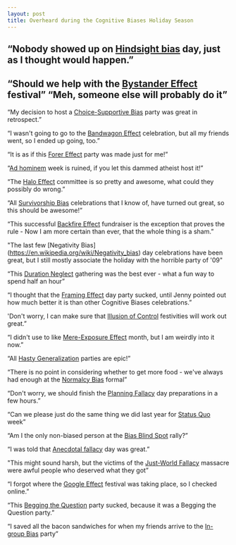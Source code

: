 ```yaml
---
layout: post
title: Overheard during the Cognitive Biases Holiday Season
---
```

“Nobody showed up on [Hindsight bias](https://en.wikipedia.org/wiki/Hindsight_bias) day, just as I thought would happen.”
--
“Should we help with the [Bystander Effect](https://en.wikipedia.org/wiki/Bystander_effect) festival”  “Meh, someone else will probably do it”
--
“My decision to host a [Choice-Supportive Bias](https://en.wikipedia.org/wiki/Choice-supportive_bias)  party was great in retrospect.”

“I wasn't going to go to the [Bandwagon Effect](https://en.wikipedia.org/wiki/Bandwagon_effect)  celebration, but all my friends went, so I ended up going, too.”

“It is as if this [Forer Effect](https://en.wikipedia.org/wiki/Forer_effect) party was made just for me!”

“[Ad hominem](https://en.wikipedia.org/wiki/Ad_hominem) week is ruined, if you let this dammed atheist host it!”

 “The [Halo Effect](https://en.wikipedia.org/wiki/Halo_effect) committee is so pretty and awesome, what could they possibly do wrong.”

“All [Survivorship Bias](https://en.wikipedia.org/wiki/Survivorship_bias) celebrations that I know of, have turned out great, so this should be awesome!”

“This successful [Backfire Effect](http://www.skepdic.com/backfireeffect.html) fundraiser is the exception that proves the rule - Now I am more certain than ever, that the whole thing is a sham.”

"The last few [Negativity Bias] (https://en.wikipedia.org/wiki/Negativity_bias) day celebrations have been great, but I still mostly associate the holiday with the horrible party of '09"

“This [Duration Neglect](https://en.wikipedia.org/wiki/Duration_neglect) gathering was the best ever - what a fun way to spend half an hour”

“I thought that the [Framing Effect](https://en.wikipedia.org/wiki/Framing_effect_%28psychology%29) day party sucked, until Jenny pointed out how much better it is than other Cognitive Biases celebrations.”

'Don't worry, I can make sure that [Illusion of Control](https://en.wikipedia.org/wiki/Illusion_of_control) festivities will work out great.”

“I didn't use to like [Mere-Exposure Effect](https://en.wikipedia.org/wiki/Mere-exposure_effect) month, but I am weirdly into it now.”

“All [Hasty Generalization](https://en.wikipedia.org/wiki/Hasty_generalization) parties are epic!”

“There is no point in considering whether to get more food - we've always had enough at the [Normalcy Bias](https://en.wikipedia.org/wiki/Normalcy_bias) formal”

“Don't worry, we should finish the [Planning Fallacy](https://en.wikipedia.org/wiki/Planning_fallacy) day preparations in a few hours.”

“Can we please just do the same thing we did last year for [Status Quo](https://en.wikipedia.org/wiki/Status_quo_bias) week”

“Am I the only non-biased person at the [Bias Blind Spot](https://en.wikipedia.org/wiki/Bias_blind_spot) rally?”

“I was told that [Anecdotal fallacy](https://en.wikipedia.org/wiki/Anecdotal_evidence) day was great.”

"This might sound harsh, but the victims of the [Just-World Fallacy](https://en.wikipedia.org/wiki/Just-world_hypothesis) massacre were awful people who deserved what they got”

“I forgot where the [Google Effect](https://en.wikipedia.org/wiki/Google_effect) festival was taking place, so I checked online.”

“This [Begging the Question](https://en.wikipedia.org/wiki/Begging_the_question) party sucked, because it was a Begging the Question party.”

“I saved all the bacon sandwiches for when my friends arrive to the [In-group Bias](https://en.wikipedia.org/wiki/In-group_favoritism) party”
